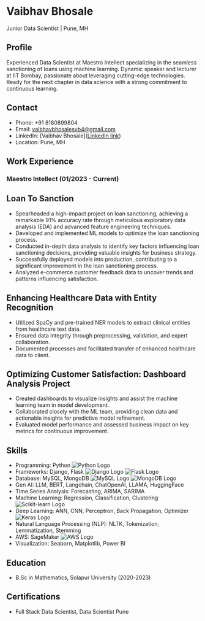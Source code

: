 # Vaibhav Bhosale
Junior Data Scientist | Pune, MH

## Profile
Experienced Data Scientist at Maestro Intellect specializing in the seamless sanctioning of loans using machine learning. Dynamic speaker and lecturer at IIT Bombay, passionate about leveraging cutting-edge technologies. Ready for the next chapter in data science with a strong commitment to continuous learning.

## Contact
- Phone: +91 8180899804
- Email: vaibhavbhosalesvb4@gmail.com
- LinkedIn: [Vaibhav Bhosale]([LinkedIn link](https://www.linkedin.com/in/vaibhav-bhosale-5a754726b/))
- Location: Pune, MH

## Work Experience
### Maestro Intellect (01/2023 - Current)
## Loan To Sanction
- Spearheaded a high-impact project on loan sanctioning, achieving a remarkable 91% accuracy rate through meticulous exploratory data analysis (EDA) and advanced feature engineering techniques.
- Developed and implemented ML models to optimize the loan sanctioning process.
- Conducted in-depth data analysis to identify key factors influencing loan sanctioning decisions, providing valuable insights for business strategy.
- Successfully deployed models into production, contributing to a significant improvement in the loan sanctioning process.
- Analyzed e-commerce customer feedback data to uncover trends and patterns influencing satisfaction.
## Enhancing Healthcare Data with Entity Recognition
- Utilized SpaCy and pre-trained NER models to extract clinical entities from healthcare text data.
- Ensured data integrity through preprocessing, validation, and expert collaboration.
- Documented processes and facilitated transfer of enhanced healthcare data to client.

## Optimizing Customer Satisfaction: Dashboard Analysis Project
- Created dashboards to visualize insights and assist the machine learning team in model development.
- Collaborated closely with the ML team, providing clean data and actionable insights for predictive model refinement.
- Evaluated model performance and assessed business impact on key metrics for continuous improvement.

## Skills
-  Programming: Python ![Python Logo](python_logo.png)
- Frameworks: Django, Flask ![Django Logo](django_logo.png) ![Flask Logo](flask_logo.png)
- Database: MySQL, MongoDB ![MySQL Logo](mysql_logo.png) ![MongoDB Logo](mongodb_logo.png)
- Gen AI: LLM, BERT, Langchain, ChatOpenAI, LLAMA, HuggingFace
- Time Series Analysis: Forecasting, ARIMA, SARIMA
- Machine Learning: Regression, Classification, Clustering ![Scikit-learn Logo](scikit_learn_logo.png)
- Deep Learning: ANN, CNN, Perceptron, Back Propagation, Optimizer ![Keras Logo](keras_logo.png)
- Natural Language Processing (NLP): NLTK, Tokenization, Lemmatization, Stemming
- AWS: SageMaker ![AWS Logo](aws_logo.png)
- Visualization: Seaborn, Matplotlib, Power BI

## Education
- B.Sc in Mathematics, Solapur University (2020-2023)

## Certifications
- Full Stack Data Scientist, Data Scientist Pune

